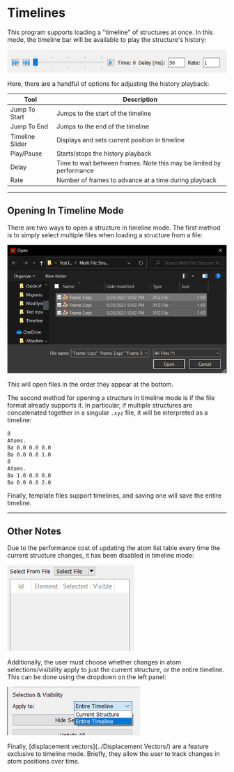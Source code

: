 # Timelines

This program supports loading a "timeline" of structures at once. 
In this mode, the timeline bar will be available to play the structure's 
history:

![Image of the timeline slider enabled](timeline.png)

Here, there are a handful of options for adjusting the history playback:

| Tool            | Description                                           |
| --------------- | ----------------------------------------------------- |
| Jump To Start   | Jumps to the start of the timeline                    |
| Jump To End     | Jumps to the end of the timeline                      |
| Timeline Slider | Displays and sets current position in timeline        |
| Play/Pause      | Starts/stops the history playback                     |
| Delay           | Time to wait between frames. Note this may be limited by performance |
| Rate            | Number of frames to advance at a time during playback |

---

## Opening In Timeline Mode

There are two ways to open a structure in timeline mode. The first method 
is to simply select multiple files when loading a structure from a 
file:

![Example of opening multiple structure files at once](openMultipleExample.png)

This will open files in the order they appear at the bottom.

The second method for opening a structure in timeline mode is 
if the file format already supports it. In particular, if multiple 
structures are concatenated together in a singular `.xyz` file, it 
will be interpreted as a timeline:

```plaintext
8
Atoms.
Ba 0.0 0.0 0.0
Ba 0.0 0.0 1.0
8
Atoms.
Ba 1.0 0.0 0.0
Ba 0.0 0.0 2.0
```

Finally, template files support timelines, and saving one will 
save the entire timeline.

---

## Other Notes

Due to the performance cost of updating the atom list table every 
time the current structure changes, it has been disabled in 
timeline mode:

![Selection list disabled in timeline mode](disabledList.png)

Additionally, the user must choose whether changes in atom 
selections/visibility apply to just the current structure, or 
the entire timeline. This can be done using the dropdown on the 
left panel:

![Timeline apply mode select](dropdown.png)

Finally, [displacement vectors](../Displacement Vectors/) 
are a feature exclusive to timeline mode. Briefly, they allow the 
user to track changes in atom positions over time.
